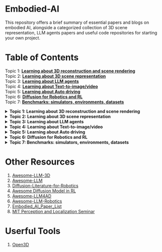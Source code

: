 # Embodied-AI  

This repository offers a brief summary of essential papers and blogs on embodied AI, alongside a categorized collection of 3D scene representation, LLM agents papers and useful code repositories for starting your own project.

# Table of Contents  

Topic 1: <b>[Learning about 3D reconstruction and scene rendering](#nerf)</b>  
Topic 2: <b>[Learning about 3D scene representation](#3d-scene-rep)</b>  
Topic 3: <b>[Learning about LLM agents](#llm-agent)</b>  
Topic 4: <b>[Learning about Text-to-image/video](#t2iv)</b>  
Topic 5: <b>[Learning about Auto driving](#auto-drive)</b>  
Topic 6: <b>[Diffusion for Robotics and RL](#dif-RL)</b>  
Topic 7: <b>[Benchmarks: simulators, environments, datasets](#benchmark)</b>

<details>
  <summary><b>Topic 1: Learning about 3D reconstruction and scene rendering</b><a name="nerf"></a></summary>
  <ul>
    <li>(ICRA'24 <b>Oral</b>) Kashu Yamazaki, et al. Open-Fusion: Real-time Open-Vocabulary 3D Mapping and Queryable Scene Representation. <a href="https://arxiv.org/pdf/2310.03923">📚</a> <a href="https://uark-aicv.github.io/OpenFusion/">🌍</a></li>
    <li>(arxiv) Yuqi Zhang, et al. Efficient Large-scale Scene Representation with a Hybrid of High-resolution Grid and Plane Feature. <a href="https://arxiv.org/pdf/2303.03003">📚</a> <a href="https://zyqz97.github.io/GP_NeRF/">🌍</a> </li>  
    <li>(ICLR'24) Francis Engelmann, et al. OpenNeRF: OpenSet 3D Neural Scene Segmentation with Pixel-Wise Features and Rendered Novel Views. <a href="https://arxiv.org/pdf/2404.03650">📚</a> <a href="https://github.com/opennerf/opennerf">🌍</a> </li>  
  </ul>
</details>

<details>
  <summary><b>Topic 2: Learning about 3D scene representation</b><a name="3d-scene-rep"></a></summary>
  <ul>
    <li>(CVPR'24) Alexandros Delitzas, et al. SceneFun3D: Fine-Grained Functionality and Affordance Understanding in 3D Scenes. <a href="https://openaccess.thecvf.com/content/CVPR2024/papers/Delitzas_SceneFun3D_Fine-Grained_Functionality_and_Affordance_Understanding_in_3D_Scenes_CVPR_2024_paper.pdf">📚</a> <a href="https://scenefun3d.github.io/">🌍</a> </li>  
    <li>(CVPR'23) Songyou Peng, et al. OpenScene: 3D Scene Understanding with Open Vocabularies. <a href="https://arxiv.org/pdf/2211.15654">📚</a> <a href="https://pengsongyou.github.io/openscene">🌍</a> </li>  
    <li>(NeurIPS'23) Yining Hong, et al. 3D-LLM: Injecting the 3D World into Large Language Models. <a href="https://arxiv.org/pdf/2307.12981">📚</a> <a href="https://vis-www.cs.umass.edu/3dllm/">🌍</a> </li>  
    <li>(ICCV'23) Yicong Hong, et al. Learning Navigational Visual Representations with Semantic Map Supervision. <a href="https://openaccess.thecvf.com/content/ICCV2023/papers/Hong_Learning_Navigational_Visual_Representations_with_Semantic_Map_Supervision_ICCV_2023_paper.pdf#:~:text=Inspired%20by%20the%20behavior%20that%20hu-mans%20naturally%20build">📚</a> <a href="https://github.com/YicongHong/Ego2Map-NaViT">🌍</a> </li>  
    <li>(NeurIPS'23) Ayça Takmaz, et al. OpenMask3D: Open-Vocabulary 3D Instance Segmentation. <a href="https://arxiv.org/pdf/2306.13631">📚</a> <a href="https://openmask3d.github.io/">🌍</a> </li>  
    <li>(ICCV'23 <b>Oral</b>) Justin Kerr, et al. LERF: Language Embedded Radiance Fields. <a href="https://arxiv.org/pdf/2303.09553">📚</a> <a href="https://www.lerf.io/">🌍</a> </li>  
  </ul>
</details>

<details>
  <summary><b>Topic 3: Learning about LLM agents</b><a name="llm-agent"></a></summary>
  <ul>
    <li>(arxiv) Yuhang Liu, et al. InfiGUIAgent: AMultimodalGeneralist GUI Agent with Native Reasoning and Reflection. <a href="https://arxiv.org/pdf/2501.04575">📚</a> </li>
    <li>(TMLR'22) Scott Reed, et al. A Generalist Agent. <a href="https://arxiv.org/pdf/2205.06175">📚</a> </li>
    <li>(arxiv) Michael S. Ryoo, et al. xGen-MM-Vid (BLIP-3-Video): You Only Need 32 Tokens to Represent a Video Even in VLMs. <a href="https://arxiv.org/pdf/2410.16267">📚</a> <a href="https://www.salesforceairesearch.com/opensource/xGen-MM-Vid/index.html">🌍</a> </li>
    <li>(CVPR'24) Xiaoqi Li, et al. ManipLLM: Embodied Multimodal Large Language Model for Object-Centric Robotic Manipulation. <a href="https://arxiv.org/pdf/2312.16217">📚</a> <a href="https://sites.google.com/view/manipllm">🌍</a> </li>  
    <li>(COLM'24) Tianhua Tao, et al. CRYSTAL: Illuminating LLM Abilities on Language and Code. <a href="https://openreview.net/attachment?id=kWnlCVcp6o&name=pdf">📚</a> <a href="https://www.llm360.ai/#crystal">🌍</a> </li>  
    <li>(COLM'24) Qingyun Wu, et al. AutoGen: Enabling Next-Gen LLM Applications via Multi-Agent Conversations. <a href="https://openreview.net/attachment?id=BAakY1hNKS&name=pdf">📚</a> <a href="https://github.com/microsoft/autogen">🌍</a> </li>  
    <li>(ECCV'24) Runsen Xu, et al. PointLLM: Empowering Large Language Models to Understand Point Clouds. <a href="https://arxiv.org/pdf/2308.16911">📚</a> <a href="https://github.com/OpenRobotLab/PointLLM">🌍</a> </li>  
    <li>(ICML'24 <b>Oral</b>) Ziniu Hu, et al. SceneCraft: An LLM Agent for Synthesizing 3D Scenes as Blender Code. <a href="https://openreview.net/attachment?id=gAyzjHw2ml&name=pdf">📚</a> </li>  
  </ul>
</details>

<details>
  <summary><b>Topic 4: Learning about Text-to-image/video</b><a name="t2iv"></a></summary>
  <ul>
    <li>(COLM'24) Abhay Zala, et al. DiagrammerGPT: Generating Open-Domain, Open-Platform Diagrams via LLM Planning. <a href="https://openreview.net/attachment?id=NV8yRJRET1&name=pdf">📚</a> <a href="https://diagrammergpt.github.io/">🌍</a> </li>  
    <li>(COLM'24) Han Lin, et al. VideoDirectorGPT: Consistent Multi-Scene Video Generation via LLM-Guided Planning. <a href="https://openreview.net/attachment?id=sKNIjS2brr&name=pdf">📚</a> <a href="https://videodirectorgpt.github.io/">🌍</a> </li>  
  </ul>
</details>

<details>
  <summary><b>Topic 5: Learning about Auto driving</b><a name="auto-drive"></a></summary>
  <ul>
    <li>(COLM'24) Jiageng Mao, et al. A Language Agent for Autonomous Driving. <a href="https://openreview.net/attachment?id=UPE6WYE8vg&name=pdf">📚</a> <a href="https://usc-gvl.github.io/Agent-Driver/">🌍</a> </li>  
    <li>(ICLR'24) Licheng Wen, et al. DiLu🐴: A Knowledge-Driven Approach to Autonomous Driving with Large Language Models. <a href="https://arxiv.org/pdf/2309.16292">📚</a> <a href="https://pjlab-adg.github.io/DiLu/">🌍</a> </li>
    <li>(ICCV'23) Maximilian Bernhard, et al. MapFormer: Boosting Change Detection by Using Semantic Pre-change Information. <a href="https://arxiv.org/pdf/2303.17859">📚</a> <a href="https://github.com/mxbh/mapformer">🌍</a> </li> 
    <li>(ICCV'23) Yunpeng Zhang, et al. OccFormer: Dual-path Transformer for Vision-based 3D Semantic Occupancy Prediction. <a href="https://arxiv.org/abs/2304.05316">📚</a> <a href="https://github.com/zhangyp15/OccFormer">🌍</a></li>
    <li>(CVPR'23) Yihan Hu, et al. Planning-oriented Autonomous Driving. <a href="https://arxiv.org/pdf/2212.10156">📚</a> <a href="https://github.com/OpenDriveLab/UniAD">🌍</a> </li>  
    <li>(CVPR'22) Tim Meinhardt, et al. TrackFormer: Multi-Object Tracking with Transformers. <a href="https://arxiv.org/pdf/2101.02702">📚</a> <a href="https://github.com/timmeinhardt/trackformer">🌍</a> </li>  
    <li>(NeurIPS'21) Mandela Patrick, et al. Keeping Your Eye on the Ball: Trajectory Attention in Video Transformers. <a href="https://arxiv.org/abs/2106.05392">📚</a> <a href="https://github.com/facebookresearch/Motionformer">🌍</a> </li>  
  </ul>
</details>

<details>
  <summary><b>Topic 6: Diffusion for Robotics and RL</b><a name="dif-RL"></a></summary>
  <ul>
    <li>(arxiv) Carmelo Sferrazza, et al. BodyTransformer:Leveraging Robot Embodiment for Policy Learning. <a href="https://arxiv.org/pdf/2408.06316">📚</a> <a href="https://sferrazza.cc/bot_site/">🌍</a> </li>
    <li>(SIGGRAPH Asia'24) Agon Serifi, et al. Robot Motion Diffusion Model: Motion Generation for Robotic Characters. <a href="https://la.disneyresearch.com/wp-content/uploads/RobotMDM_red.pdf">📚</a> </li>  
    <li>(NeurIPS'23) Biao Jiang, et al. MotionGPT: Human Motion as a Foreign Language. <a href="https://arxiv.org/pdf/2306.14795">📚</a> <a href="https://github.com/OpenMotionLab/MotionGPT">🌍</a> </li>
  </ul>
</details>

<details>
  <summary><b>Topic 7: Benchmarks: simulators, environments, datasets</b><a name="#benchmark"></a></summary>
  <ul>
    <li>(NeurIPS'24) Tianbao Xie, et al. OSWORLD: Benchmarking Multimodal Agents for Open-Ended Tasks in Real Computer Environments. <a href="https://arxiv.org/pdf/2404.07972">📚</a> <a href="https://os-world.github.io/">🌍</a> </li>  
  </ul>
</details>

# Other Resources  

1. <a href="https://github.com/ActiveVisionLab/Awesome-LLM-3D">Awesome-LLM-3D</a>
2. <a href="https://github.com/Hannibal046/Awesome-LLM">Awesome-LLM</a>  
3. <a href="https://github.com/mbreuss/diffusion-literature-for-robotics">Diffusion-Literature-for-Robotics</a>  
4. <a href="https://github.com/opendilab/awesome-diffusion-model-in-rl">Awesome Diffusion Model in RL</a>
5. <a href="https://github.com/Thinklab-SJTU/Awesome-LLM4AD">Awesome-LLM4AD</a>  
6. <a href="https://github.com/GT-RIPL/Awesome-LLM-Robotics">Awesome-LLM-Robotics</a>
7. <a href="https://github.com/HCPLab-SYSU/Embodied_AI_Paper_List">Embodied_AI_Paper_List</a>
8. <a href="https://github.com/annika-thomas/MIT-PALS?tab=readme-ov-file">MIT Perception and Localization Seminar</a>  

# Userful Tools

1. <a href="https://github.com/isl-org/Open3D?tab=readme-ov-file">Open3D</a>  
